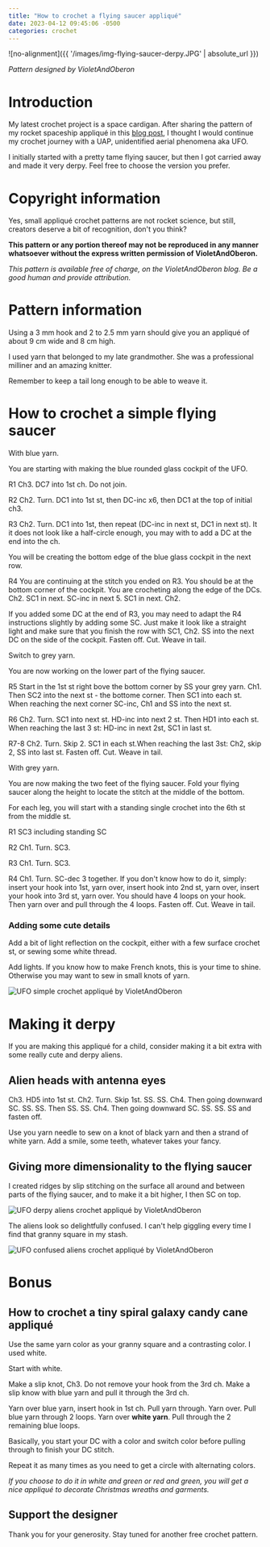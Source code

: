 ```yaml
---
title: "How to crochet a flying saucer appliqué"
date: 2023-04-12 09:45:06 -0500
categories: crochet
---
```


![no-alignment]({{ '/images/img-flying-saucer-derpy.JPG' | absolute_url }})

*Pattern designed by VioletAndOberon*

# Introduction

My latest crochet project is a space cardigan. After sharing the pattern of my rocket spaceship appliqué in this [blog post](https://www.violetandoberon.com/crochet/2023/04/11/rocket-applique.html), I thought I would continue my crochet journey with a UAP, unidentified aerial phenomena aka UFO.

I initially started with a pretty tame flying saucer, but then I got carried away and made it very derpy. Feel free to choose the version you prefer.

# Copyright information

Yes, small appliqué crochet patterns are not rocket science, but still, creators deserve a bit of recognition, don't you think?

**This pattern or any portion thereof may not be reproduced in any manner whatsoever without the express written permission of VioletAndOberon.**

*This pattern is available free of charge, on the VioletAndOberon blog. Be a good human and provide attribution.*

# Pattern information

Using a 3 mm hook and 2 to 2.5 mm yarn should give you an appliqué of about 9 cm wide and 8 cm high.

I used yarn that belonged to my late grandmother. She was a professional milliner and an amazing knitter. 

Remember to keep a tail long enough to be able to weave it.

# How to crochet a simple flying saucer

With blue yarn.

You are starting with making the blue rounded glass cockpit of the UFO.

R1 Ch3. DC7 into 1st ch. Do not join.

R2 Ch2. Turn. DC1 into 1st st, then DC-inc x6, then DC1 at the top of initial ch3.

R3 Ch2. Turn. DC1 into 1st, then repeat (DC-inc in next st, DC1 in next st). It it does not look like a half-circle enough, you may with to add a DC at the end into the ch. 

You will be creating the bottom edge of the blue glass cockpit in the next row.

R4 You are continuing at the stitch you ended on R3. You should be at the bottom corner of the cockpit. You are crocheting along the edge of the DCs. Ch2. SC1 in next. SC-inc in next 5. SC1 in next. Ch2. 

If you added some DC at the end of R3, you may need to adapt the R4 instructions slightly by adding some SC. Just make it look like a straight light and make sure that you finish the row with SC1, Ch2. SS into the next DC on the side of the cockpit. Fasten off. Cut. Weave in tail.

Switch to grey yarn.

You are now working on the lower part of the flying saucer.

R5 Start in the 1st st right bove the bottom corner by SS your grey yarn. Ch1. Then SC2 into the next st - the bottome corner. Then SC1 into each st. When reaching the next corner SC-inc, Ch1 and SS into the next st.

R6 Ch2. Turn. SC1 into next st. HD-inc into next 2 st. Then HD1 into each st. When reaching the last 3 st: HD-inc in next 2st, SC1 in last st.

R7-8 Ch2. Turn. Skip 2. SC1 in each st.When reaching the last 3st: Ch2, skip 2, SS into last st. Fasten off. Cut. Weave in tail.

With grey yarn.

You are now making the two feet of the flying saucer. Fold your flying saucer along the height to locate the stitch at the middle of the bottom.

For each leg, you will start with a standing single crochet into the 6th st from the middle st. 

R1 SC3 including standing SC

R2 Ch1. Turn. SC3.

R3 Ch1. Turn. SC3.

R4 Ch1. Turn. SC-dec 3 together. If you don't know how to do it, simply: insert your hook into 1st, yarn over, insert hook into 2nd st, yarn over, insert your hook into 3rd st, yarn over. You should have 4 loops on your hook. Then yarn over and pull through the 4 loops. Fasten off. Cut. Weave in tail.

### Adding some cute details

Add a bit of light reflection on the cockpit, either with a few surface crochet st, or sewing some white thread.

Add lights. If you know how to make French knots, this is your time to shine. Otherwise you may want to sew in small knots of yarn.


![UFO simple crochet appliqué by VioletAndOberon](/images/img-flying-saucer-granny.JPG)


# Making it derpy

If you are making this appliqué for a child, consider making it a bit extra with some really cute and derpy aliens.

## Alien heads with antenna eyes

Ch3. HD5 into 1st st.
Ch2. Turn. Skip 1st. SS. SS. Ch4. Then going downward SC. SS. SS. 
Then SS. SS. Ch4. Then going downward SC. SS. SS.
SS and fasten off. 

Use you yarn needle to sew on a knot of black yarn and then a strand of white yarn. Add a smile, some teeth, whatever takes your fancy.

## Giving more dimensionality to the flying saucer

I created ridges by slip stitching on the surface all around and between parts of the flying saucer, and to make it a bit higher, I then SC on top.

![UFO derpy aliens crochet appliqué by VioletAndOberon](/images/img-flying-saucer-derpy.JPG)


The aliens look so delightfully confused. I can't help giggling every time I find that granny square in my stash. 


![UFO confused aliens crochet appliqué by VioletAndOberon](/images/img-flying-saucer-aliens.JPG)

# Bonus

## How to crochet a tiny spiral galaxy candy cane appliqué

Use the same yarn color as your granny square and a contrasting color. I used white.

Start with white. 

Make a slip knot, Ch3. Do not remove your hook from the 3rd ch. Make a slip know with blue yarn and pull it through the 3rd ch.

Yarn over blue yarn, insert hook in 1st ch. Pull yarn through. Yarn over. Pull blue yarn through 2 loops. Yarn over **white yarn**. Pull through the 2 remaining blue loops.

Basically, you start your DC with a color and switch color before pulling through to finish your DC stitch.

Repeat it as many times as you need to get a circle with alternating colors.

*If you choose to do it in white and green or red and green, you will get a nice appliqué to decorate Christmas wreaths and garments.*

## Support the designer



Thank you for your generosity. Stay tuned for another free crochet pattern.









